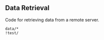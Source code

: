 Data Retrieval
--------------
Code for retrieving data from a remote server.

```match
data/*
!test/
```
